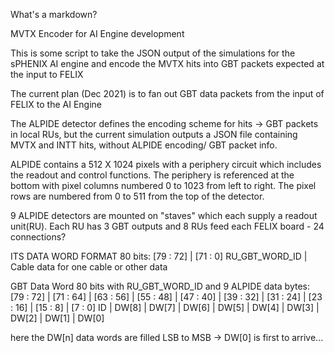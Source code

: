 What's a markdown?

MVTX Encoder for AI Engine development

This is some script to take the JSON output of the simulations for the sPHENIX
AI engine and encode the MVTX hits into GBT packets expected at the input to
FELIX

The current plan (Dec 2021) is to fan out GBT data packets from the input of
FELIX to the AI Engine

The ALPIDE detector defines the encoding scheme for hits -> GBT packets in local
RUs, but the current simulation outputs a JSON file containing MVTX and INTT
hits, without ALPIDE encoding/ GBT packet info.

ALPIDE contains a 512 X 1024 pixels with a periphery circuit which includes the
readout and control functions. The periphery is referenced at the bottom with
pixel columns numbered 0 to 1023 from left to right. The pixel rows are numbered
from 0 to 511 from the top of the detector.

9 ALPIDE detectors are mounted on "staves" which each supply a readout unit(RU). 
Each RU has 3 GBT outputs and 8 RUs feed each FELIX board - 24 connections?










ITS DATA WORD FORMAT 80 bits:
[79 : 72]           | [71 : 0]
 RU\_GBT\_WORD\_ID  |  Cable data for one cable or other data 

GBT Data Word 80 bits with RU\_GBT\_WORD\_ID and 9 ALPIDE data bytes:
 [79 : 72]  | [71 : 64]  | [63 : 56]  | [55 : 48]  | [47 : 40]  | [39 : 32]  | [31 : 24] | [23 : 16]  | [15 : 8]  | [7 : 0]
 ID         | DW[8]      | DW[7]      | DW[6]      | DW[5]      | DW[4]      | DW[3]     | DW[2]      | DW[1]     | DW[0]

 here the DW[n] data words are filled LSB to MSB -> DW[0] is first to arrive...
